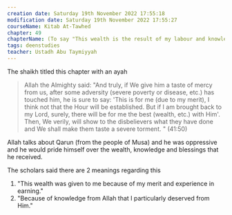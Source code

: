 ```yaml
---
creation date: Saturday 19th November 2022 17:55:18 
modification date: Saturday 19th November 2022 17:55:27
courseName: Kitab At-Tawhed 
chapter: 49
chapterName: (To say "This wealth is the result of my labour and knowledge" is against Tauhid)
tags: deenstudies
teacher: Ustadh Abu Taymiyyah
---
```

The shaikh titled this chapter with an ayah

> Allah the Almighty said: "And truly, if We give him a taste of mercy from us, after some adversity (severe poverty or disease, etc.) has touched him, he is sure to say: 'This is for me (due to my merit), I think not that the Hour will be established. But if I am brought back to my Lord, surely, there will be for me the best (wealth, etc.) with Him'. Then, We verily, will show to the disbelievers what they have done and We shall make them taste a severe torment. " (41:50)

Allah talks about Qarun (from the people of Musa) and he was oppressive and he would pride himself over the wealth, knowledge and blessings that he received.

The scholars said there are 2 meanings regarding this

1.  "This wealth was given to me because of my merit and experience in earning."
2.  "Because of knowledge from Allah that I particularly deserved from Him."